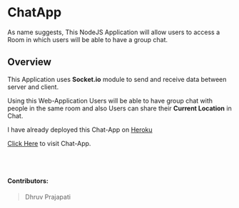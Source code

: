 # ChatApp

As name suggests, This NodeJS Application will allow users to access a Room in which users will be able to have a group chat.

## Overview

This Application uses **Socket.io** module to send and receive data between server and client.

Using this Web-Application Users will be able to have group chat with people in the same room and also Users can share their **Current Location** in Chat.

I have already deployed this Chat-App on [Heroku](https://www.heroku.com)

[Click Here](https://dgamer-chatapp.herokuapp.com) to visit Chat-App.

<br>
<br>

#### Contributors:

> Dhruv Prajapati
